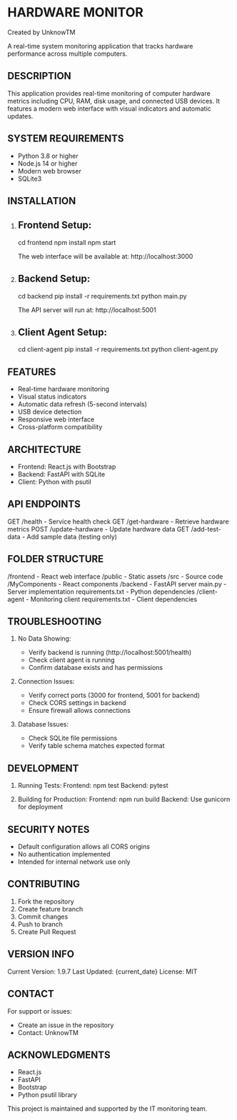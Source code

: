 HARDWARE MONITOR
===============
Created by UnknowTM

A real-time system monitoring application that tracks hardware performance across multiple computers.

DESCRIPTION
----------
This application provides real-time monitoring of computer hardware metrics including CPU, RAM, 
disk usage, and connected USB devices. It features a modern web interface with visual indicators 
and automatic updates.

SYSTEM REQUIREMENTS
-----------------
- Python 3.8 or higher
- Node.js 14 or higher
- Modern web browser
- SQLite3

INSTALLATION
-----------

1. Frontend Setup:
   -------------
   cd frontend
   npm install
   npm start
   
   The web interface will be available at: http://localhost:3000

2. Backend Setup:
   ------------
   cd backend
   pip install -r requirements.txt
   python main.py
   
   The API server will run at: http://localhost:5001

3. Client Agent Setup:
   ----------------
   cd client-agent
   pip install -r requirements.txt
   python client-agent.py

FEATURES
--------
- Real-time hardware monitoring
- Visual status indicators
- Automatic data refresh (5-second intervals)
- USB device detection
- Responsive web interface
- Cross-platform compatibility

ARCHITECTURE
-----------
- Frontend: React.js with Bootstrap
- Backend: FastAPI with SQLite
- Client: Python with psutil

API ENDPOINTS
------------
GET  /health          - Service health check
GET  /get-hardware    - Retrieve hardware metrics
POST /update-hardware - Update hardware data
GET  /add-test-data  - Add sample data (testing only)

FOLDER STRUCTURE
---------------
/frontend           - React web interface
  /public          - Static assets
  /src             - Source code
    /MyComponents  - React components
/backend           - FastAPI server
  main.py          - Server implementation
  requirements.txt - Python dependencies
/client-agent      - Monitoring client
  requirements.txt - Client dependencies

TROUBLESHOOTING
--------------
1. No Data Showing:
   - Verify backend is running (http://localhost:5001/health)
   - Check client agent is running
   - Confirm database exists and has permissions

2. Connection Issues:
   - Verify correct ports (3000 for frontend, 5001 for backend)
   - Check CORS settings in backend
   - Ensure firewall allows connections

3. Database Issues:
   - Check SQLite file permissions
   - Verify table schema matches expected format

DEVELOPMENT
----------
1. Running Tests:
   Frontend: npm test
   Backend: pytest

2. Building for Production:
   Frontend: npm run build
   Backend: Use gunicorn for deployment

SECURITY NOTES
-------------
- Default configuration allows all CORS origins
- No authentication implemented
- Intended for internal network use only

CONTRIBUTING
-----------
1. Fork the repository
2. Create feature branch
3. Commit changes
4. Push to branch
5. Create Pull Request

VERSION INFO
-----------
Current Version: 1.9.7
Last Updated: {current_date}
License: MIT

CONTACT
-------
For support or issues:
- Create an issue in the repository
- Contact: UnknowTM

ACKNOWLEDGMENTS
--------------
- React.js
- FastAPI
- Bootstrap
- Python psutil library

This project is maintained and supported by the IT monitoring team. 